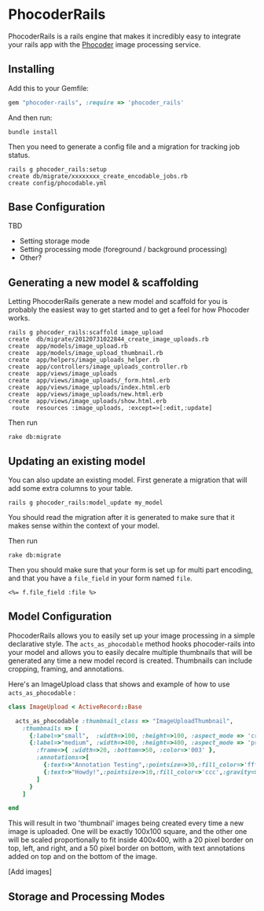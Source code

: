 PhocoderRails
================================

PhocoderRails is a rails engine that makes it incredibly easy to integrate your rails app
with the [Phocoder](http://www.phocoder.com/) image processing service.

## Installing

Add this to your Gemfile:

```ruby
gem "phocoder-rails", :require => 'phocoder_rails'
```

And then run:

```term
bundle install
```

Then you need to generate a config file and a migration for tracking job status.

```term
rails g phocoder_rails:setup
create db/migrate/xxxxxxxx_create_encodable_jobs.rb
create config/phocodable.yml
```

## Base Configuration 

TBD

* Setting storage mode
* Setting processing mode (foreground / background processing)
* Other?

## Generating a new model & scaffolding

Letting PhocoderRails generate a new model and scaffold for you is probably the easiest way to get started
and to get a feel for how Phocoder works.  

```term
rails g phocoder_rails:scaffold image_upload
create  db/migrate/20120731022844_create_image_uploads.rb
create  app/models/image_upload.rb
create  app/models/image_upload_thumbnail.rb
create  app/helpers/image_uploads_helper.rb
create  app/controllers/image_uploads_controller.rb
create  app/views/image_uploads
create  app/views/image_uploads/_form.html.erb
create  app/views/image_uploads/index.html.erb
create  app/views/image_uploads/new.html.erb
create  app/views/image_uploads/show.html.erb
 route  resources :image_uploads, :except=>[:edit,:update]
```

Then run

```term
rake db:migrate
```

## Updating an existing model

You can also update an existing model.  First generate a migration that will add some extra columns to your
table.  

```term
rails g phocoder_rails:model_update my_model
```

You should read the migration after it is generated to make 
sure that it makes sense within the context of your model.

Then run

```term
rake db:migrate
```

Then you should make sure that your form is set up for multi part encoding, and that you have a `file_field`
in your form named `file`.

```erb
<%= f.file_field :file %>
```

## Model Configuration

PhocoderRails allows you to easily set up your image processing in a simple declarative style.  The 
`acts_as_phocodable` method hooks phocoder-rails into your model and allows you to easily decalre multiple
thumbnails that will be generated any time a new model record is created.  Thumbnails can include cropping, 
framing, and annotations.

Here's an ImageUpload class that shows and example of how to use `acts_as_phocodable` :

```ruby
class ImageUpload < ActiveRecord::Base

  acts_as_phocodable :thumbnail_class => "ImageUploadThumbnail",
    :thumbnails => [
      {:label=>"small",  :width=>100, :height=>100, :aspect_mode => 'crop'},
      {:label=>"medium", :width=>400, :height=>400, :aspect_mode => 'preserve',
        :frame=>{ :width=>20, :bottom=>50, :color=>'003' },
        :annotations=>[
          {:text=>"Annotation Testing",:pointsize=>30,:fill_color=>'fff',:gravity=>"South",:y=>10},
          {:text=>"Howdy!",:pointsize=>10,:fill_color=>'ccc',:gravity=>"North",:y=>5}
        ]
      }
    ]

end
```

This will result in two 'thumbnail' images being created every time a new image is uploaded.  One will be 
exactly 100x100 square, and the other one will be scaled proportionally to fit inside 400x400, with a 20
pixel border on top, left, and right, and a 50 pixel border on bottom, with text annotations added on top
and on the bottom of the image.  

[Add images]


## Storage and Processing Modes
